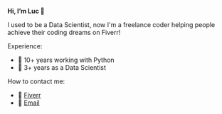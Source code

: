 **Hi, I’m Luc :wave:**

I used to be a Data Scientist, now I'm a freelance coder helping people achieve their coding dreams on Fiverr!

Experience:
- :snake: 10+ years working with Python
- :brain: 3+ years as a Data Scientist

How to contact me:
- :seedling: [ Fiverr](fiverr.com/lucmoseley)
- :incoming_envelope: [ Email](luc.moseley100@gmail.com)

<!---
lucmoseley/lucmoseley is a ✨ special ✨ repository because its `README.md` (this file) appears on your GitHub profile.
You can click the Preview link to take a look at your changes.
--->

